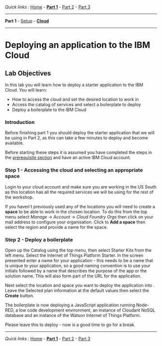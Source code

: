 *Quick links :*
[Home](/README.md) - [**Part 1**](/part1/README.md) - [Part 2](/part2/README.md) - [Part 3](/part3/README.md)
***
**Part 1** - [Setup](/part1/PREREQ.md) - [**Cloud**](/part1/IOTCLOUD.md)
***

# Deploying an application to the IBM Cloud

## Lab Objectives

In this lab you will learn how to deploy a starter application to the IBM Cloud.  You will learn:

- How to access the cloud and set the desired location to work in
- Access the catalog of services and select a boilerplate to deploy
- Deploy a boilerplate to the IBM Cloud

### Introduction

Before finishing part 1 you should deploy the starter application that we will be using in Part 2, as this can take a few minutes to deploy and become available.

Before starting these steps it is assumed you have completed the steps in the [prerequisite section](/part1/PREREQ.md) and have an active IBM Cloud account.

### Step 1 - Accessing the cloud and selecting an appropriate space

Login to your cloud account and make sure you are working in the US South as this location has all the required services we will be using for the rest of the workshop.

If you haven't previously used any of the locations you will need to create a **space** to be able to work in the chosen location.  To do this from the top menu select *Manage* -> *Account* -> *Cloud Foundry Orgs* then click on your mail address to configure your organisation.  Click to **Add a space** then select the region and provide a name for the space.

### Step 2 - Deploy a boilerplate

Open up the Catalog using the top menu, then select Starter Kits from the left menu.  Select the Internet of Things Platform Starter.  In the screen presented enter a name for your application - this needs to be a name that is unique to your application, so a good naming convention is to use your initials followed by a name that describes the purpose of the app or the solution name.  This will also form part of the URL for the application.

Next select the location and space you want to deploy the application into . Leave the Selected plan information at the default values then select the **Create** button.

The boilerplate is now deploying a JavaScript application running Node-RED, a low code development environment, an instance of Cloudant NoSQL database and an instance of the Watson Internet of Things Platform.

Please leave this to deploy - now is a good time to go for a break.

***
*Quick links :*
[Home](/README.md) - [**Part 1**](/part1/README.md) - [Part 2](/part2/README.md) - [Part 3](/part3/README.md)
